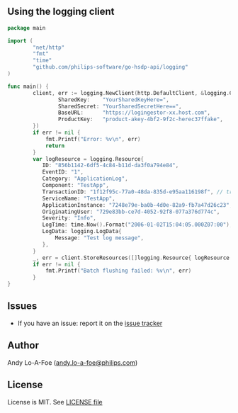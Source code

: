 ## Using the logging client

```go
package main

import (
        "net/http"
        "fmt"
        "time"
        "github.com/philips-software/go-hsdp-api/logging"
)

func main() {
        client, err := logging.NewClient(http.DefaultClient, &logging.Config{
                SharedKey:    "YourSharedKeyHere=",
                SharedSecret: "YourSharedSecretHere==",
                BaseURL:      "https://logingestor-xx.host.com",
                ProductKey:   "product-akey-4bf2-9f2c-herec37ffake",
        })
        if err != nil {
            fmt.Printf("Error: %v\n", err)
            return
        }
        var logResource = logging.Resource{
           ID: "856b1142-6df5-4c84-b11d-da3f0a794e84",
           EventID: "1",
           Category: "ApplicationLog",
           Component: "TestApp",
           TransactionID: "1f12f95c-77a0-48da-835d-e95aa116198f", // traceability
           ServiceName: "TestApp",
           ApplicationInstance: "7248e79e-ba0b-4d0e-82a9-fb7a47d26c23",
           OriginatingUser: "729e83bb-ce7d-4052-92f8-077a376d774c",
           Severity: "Info",
           LogTime: time.Now().Format("2006-01-02T15:04:05.000Z07:00"),
           LogData: logging.LogData{
               Message: "Test log message",
           },
        }
        _, err = client.StoreResources([]logging.Resource{ logResource }, 1)
        if err != nil {
            fmt.Printf("Batch flushing failed: %v\n", err)
        }
}
```


## Issues

- If you have an issue: report it on the [issue tracker](https://github.com/philips-software/go-hsdp-api/issues)

## Author

Andy Lo-A-Foe (<andy.lo-a-foe@philips.com>)

## License

License is MIT. See [LICENSE file](LICENSE.md)
